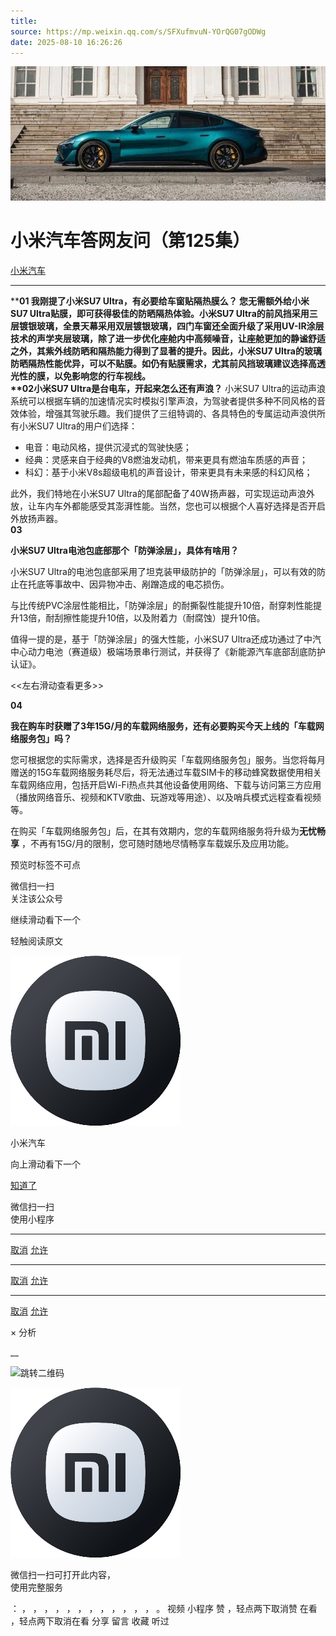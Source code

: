 ```yaml
---
title: 
source: https://mp.weixin.qq.com/s/SFXufmvuN-YOrQG07gODWg
date: 2025-08-10 16:26:26
---
```


![cover_image](images/img_68f76be7.jpg)


#  小米汽车答网友问（第125集）


[ 小米汽车 ](<javascript:void\(0\);>)

______

  

****01 ‍******我刚提了小米SU7 Ultra，有必要给车窗贴隔热膜么？** 您无需额外给小米SU7 Ultra贴膜，即可获得极佳的防晒隔热体验。小米SU7 Ultra的前风挡采用三层镀银玻璃，全景天幕采用双层镀银玻璃，四门车窗还全面升级了采用UV-IR涂层技术的声学夹层玻璃，除了进一步优化座舱内中高频噪音，让座舱更加的静谧舒适之外，其紫外线防晒和隔热能力得到了显著的提升。因此，小米SU7 Ultra的玻璃防晒隔热性能优异，可以不贴膜。如仍有贴膜需求，尤其前风挡玻璃建议选择高透光性的膜，以免影响您的行车视线。  
**02****小米SU7 Ultra是台电车，开起来怎么还有声浪？** 小米SU7 Ultra的运动声浪系统可以根据车辆的加速情况实时模拟引擎声浪，为驾驶者提供多种不同风格的音效体验，增强其驾驶乐趣。我们提供了三组特调的、各具特色的专属运动声浪供所有小米SU7 Ultra的用户们选择：

  * 电音：电动风格，提供沉浸式的驾驶快感；
  * 经典：灵感来自于经典的V8燃油发动机，带来更具有燃油车质感的声音；
  * 科幻：基于小米V8s超级电机的声音设计，带来更具有未来感的科幻风格；

此外，我们特地在小米SU7 Ultra的尾部配备了40W扬声器，可实现运动声浪外放，让车内车外都能感受其澎湃性能。当然，您也可以根据个人喜好选择是否开启外放扬声器。  
**03**

**小米SU7 Ultra电池包底部那个「防弹涂层」，具体有啥用？**

小米SU7 Ultra的电池包底部采用了坦克装甲级防护的「防弹涂层」，可以有效的防止在托底等事故中、因异物冲击、剐蹭造成的电芯损伤。

与比传统PVC涂层性能相比，「防弹涂层」的耐撕裂性能提升10倍，耐穿刺性能提升13倍，耐刮擦性能提升10倍，以及附着力（耐腐蚀）提升10倍。

值得一提的是，基于「防弹涂层」的强大性能，小米SU7 Ultra还成功通过了中汽中心动力电池（赛道级）极端场景串行测试，并获得了《新能源汽车底部刮底防护认证》。

<<左右滑动查看更多>>

****04****

**我在购车时获赠了3年15G/月的车载网络服务，还有必要购买今天上线的「车载网络服务包」吗？**  

您可根据您的实际需求，选择是否升级购买「车载网络服务包」服务。当您将每月赠送的15G车载网络服务耗尽后，将无法通过车载SIM卡的移动蜂窝数据使用相关车载网络应用，包括开启Wi-Fi热点共其他设备使用网络、下载与访问第三方应用（播放网络音乐、视频和KTV歌曲、玩游戏等用途）、以及哨兵模式远程查看视频等。

在购买「车载网络服务包」后，在其有效期内，您的车载网络服务将升级为**无忧畅享** ，不再有15G/月的限制，您可随时随地尽情畅享车载娱乐及应用功能。

  

  

  

  

[](<>)[](<>)

预览时标签不可点

微信扫一扫  
关注该公众号

继续滑动看下一个

轻触阅读原文

![img_97d833da.jpg](images/img_97d833da.jpg)

小米汽车 

向上滑动看下一个

[知道了](<javascript:;>)

微信扫一扫  
使用小程序

****

[取消](<javascript:void\(0\);>) [允许](<javascript:void\(0\);>)

****

[取消](<javascript:void\(0\);>) [允许](<javascript:void\(0\);>)

****

[取消](<javascript:void\(0\);>) [允许](<javascript:void\(0\);>)

× 分析

__

![跳转二维码]()

![作者头像](images/img_97d833da.jpg)

微信扫一扫可打开此内容，  
使用完整服务

： ， ， ， ， ， ， ， ， ， ， ， ， 。 视频 小程序 赞 ，轻点两下取消赞 在看 ，轻点两下取消在看 分享 留言 收藏 听过